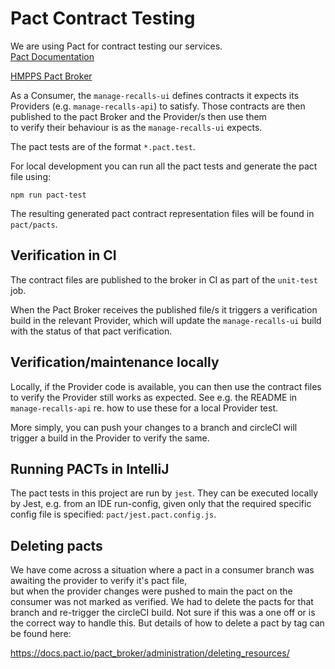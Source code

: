 # Pact Contract Testing

We are using Pact for contract testing our services.  
[Pact Documentation](https://pact.io/)

[HMPPS Pact Broker](https://pact-broker-prod.apps.live-1.cloud-platform.service.justice.gov.uk/)

As a Consumer, the `manage-recalls-ui` defines contracts it expects its Providers 
(e.g. `manage-recalls-api`) to satisfy.
Those contracts are then published to the pact Broker and the Provider/s then use them  
to verify their behaviour is as the  `manage-recalls-ui` expects.

The pact tests are of the format `*.pact.test`.

For local development you can run all the pact tests and generate the pact file using:

```npm run pact-test```

The resulting generated pact contract representation files will be found 
in `pact/pacts`.  

## Verification in CI
The contract files are published to the broker in CI as part of the `unit-test` job. 

When the Pact Broker 
receives the published file/s it triggers a verification build in the relevant Provider, 
which will update the `manage-recalls-ui` build with the status of that pact verification.

## Verification/maintenance locally
Locally, if the Provider code is available, you can then use the contract files
to verify the Provider still works as expected.  See e.g. the README in `manage-recalls-api`
re. how to use these for a local Provider test.

More simply, you can push your changes to a branch 
and circleCI will trigger a build in the Provider to verify the same.  

## Running PACTs in IntelliJ

The pact tests in this project are run by `jest`.  They can be executed locally by Jest,
e.g. from an IDE run-config, given
only that the required specific config file is specified: `pact/jest.pact.config.js`.

## Deleting pacts

We have come across a situation where a pact in a consumer branch was awaiting the provider to verify it's pact file,   
but when the provider changes were pushed to main the pact on the consumer was not marked as verified.  We had to delete the 
pacts for that branch and re-trigger the circleCI build.  Not sure if this was a one off or is the correct way to handle this.
But details of how to delete a pact by tag can be found here:

https://docs.pact.io/pact_broker/administration/deleting_resources/